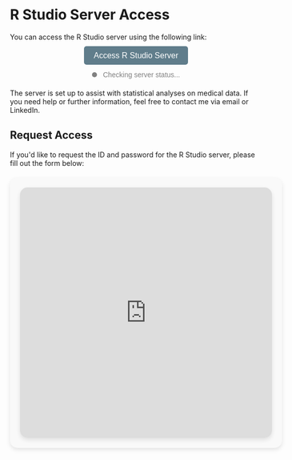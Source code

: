 # R Studio Server Access

You can access the R Studio server using the following link:

<div style="text-align: center; margin: 20px 0;">
  <a href="http://134.209.84.93:8787/" target="_blank" style="padding: 10px 20px; background-color: #607D8B; color: white; text-decoration: none; border-radius: 5px; font-family: Arial, sans-serif; font-size: 16px;">Access R Studio Server</a>
</div>

<div style="text-align: center; margin-bottom: 20px;">
  <span id="status-indicator" style="display: inline-block; width: 10px; height: 10px; background-color: grey; border-radius: 50%; margin-right: 8px;"></span>
  <span id="status-text" style="font-family: Arial, sans-serif; color: grey;">Checking server status...</span>
</div>

The server is set up to assist with statistical analyses on medical data. If you need help or further information, feel free to contact me via email or LinkedIn.

## Request Access

If you'd like to request the ID and password for the R Studio server, please fill out the form below:

<div style="width: 100%; max-width: 700px; margin: 20px auto; padding: 20px; background-color: #f9f9f9; border-radius: 15px; box-shadow: 0 4px 8px rgba(0, 0, 0, 0.1);">
    <iframe src="https://docs.google.com/forms/d/e/1FAIpQLSd2rWo541S8NnbbWnRoslqktEKN7Tu3F5P7-Ax5a_skCvip9A/viewform?embedded=true" 
            width="100%" 
            height="500" 
            frameborder="0" 
            style="border-radius: 15px; overflow: hidden; box-shadow: 0 4px 8px rgba(0, 0, 0, 0.1);">
    </iframe>
</div>

<script>
  function checkServerStatus() {
    // Ping the Nginx server to check if it's online using no-cors
    fetch('http://134.209.84.93/', {
        method: 'GET',
        mode: 'no-cors'  // Allow the request without CORS restrictions
      })
      .then(() => {
        // Even without response due to no-cors, assume Nginx is online
        document.getElementById('status-indicator').style.backgroundColor = '#4CAF50';
        document.getElementById('status-text').innerText = 'Nginx server is online';
        document.getElementById('status-text').style.color = '#4CAF50';
      })
      .catch(() => {
        // If the request fails, the server is offline
        document.getElementById('status-indicator').style.backgroundColor = 'red';
        document.getElementById('status-text').innerText = 'Nginx server is offline';
        document.getElementById('status-text').style.color = 'red';
      });
  }

  // Check server status every 30 seconds
  setInterval(checkServerStatus, 30000);

  // Initial check when the page loads
  checkServerStatus();
</script>

